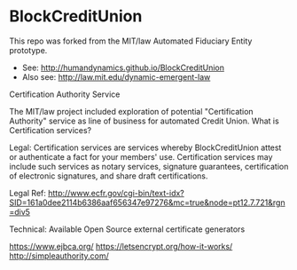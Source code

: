 # BlockCreditUnion

This repo was forked from the MIT/law Automated Fiduciary Entity prototype.

* See: http://humandynamics.github.io/BlockCreditUnion
* Also see: http://law.mit.edu/dynamic-emergent-law

Certification Authority Service

The MIT/law project included exploration of potential "Certification Authority" service as line of business for automated Credit Union.  What is Certification services?

Legal: Certification services are services whereby BlockCreditUnion attest or authenticate a fact for your members' use. Certification services may include such services as notary services, signature guarantees, certification of electronic signatures, and share draft certifications.

Legal Ref: http://www.ecfr.gov/cgi-bin/text-idx?SID=161a0dee2114b6386aaf656347e97276&mc=true&node=pt12.7.721&rgn=div5

Technical: Available Open Source external certificate generators

https://www.ejbca.org/
https://letsencrypt.org/how-it-works/
http://simpleauthority.com/
